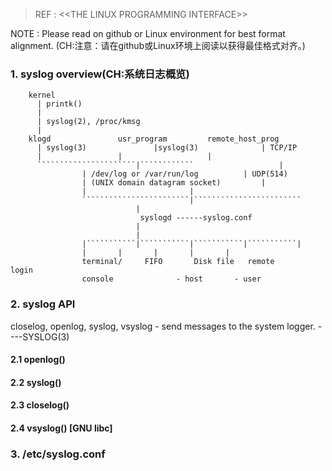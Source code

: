 >REF : <\<THE LINUX PROGRAMMING INTERFACE>>  

NOTE : Please read on github or Linux environment for best format alignment.
(CH:注意：请在github或Linux环境上阅读以获得最佳格式对齐。)

### 1. syslog overview(CH:系统日志概览)
```
	kernel
	  | printk()
	  |
	  | syslog(2), /proc/kmsg
	  |
	klogd				usr_program			remote_host_prog
	  | syslog(3)			    |syslog(3)				| TCP/IP
	  |				    |					|
	  ``````````````````````|````````````					|
				| /dev/log or /var/run/log			| UDP(514)
				| (UNIX domain datagram socket)			|
				|						|
				````````````````````````|````````````````````````
							|
						     syslogd ------syslog.conf
							|
							|
				|```````````|```````````|```````````|```````````|
				|	    |		|	    |		|
			    terminal/	  FIFO	     Disk file	 remote	      login
			    console				 - host	      - user
```

### 2. syslog API
closelog, openlog, syslog, vsyslog - send messages to the system logger.	----SYSLOG(3)
#### 2.1 openlog()
#### 2.2 syslog()
#### 2.3 closelog()
#### 2.4 vsyslog() [GNU libc]

### 3. /etc/syslog.conf